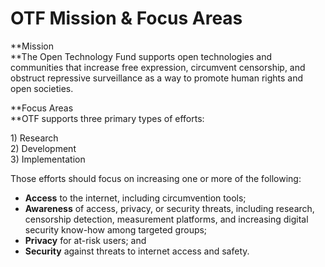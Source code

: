# OTF Mission & Focus Areas

**Mission  
**The Open Technology Fund supports open technologies and communities that increase free expression, circumvent censorship, and obstruct repressive surveillance as a way to promote human rights and open societies.

**Focus Areas      
**OTF supports three primary types of efforts:

1\) Research  
2\) Development  
3\) Implementation

Those efforts should focus on increasing one or more of the following:

* **Access** to the internet, including circumvention tools;
* **Awareness** of access, privacy, or security threats, including research, censorship detection, measurement platforms, and increasing digital security know-how among targeted groups;
* **Privacy** for at-risk users; and
* **Security** against threats to internet access and safety. 



